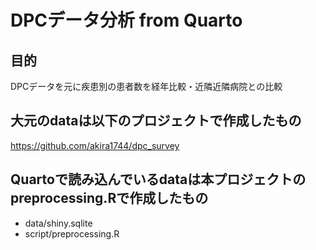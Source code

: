 # DPCデータ分析 from Quarto

## 目的

DPCデータを元に疾患別の患者数を経年比較・近隣近隣病院との比較

## 大元のdataは以下のプロジェクトで作成したもの

https://github.com/akira1744/dpc_survey

## Quartoで読み込んでいるdataは本プロジェクトのpreprocessing.Rで作成したもの

- data/shiny.sqlite
- script/preprocessing.R
